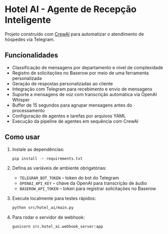 # Hotel AI - Agente de Recepção Inteligente

Projeto construído com [CrewAI](https://github.com/joaomdmoura/crewai) para automatizar o atendimento de hóspedes via Telegram.

## Funcionalidades

- Classificação de mensagens por departamento e nível de complexidade
- Registro de solicitações no Baserow por meio de uma ferramenta personalizada
- Geração de respostas personalizadas ao cliente
- Integração com Telegram para recebimento e envio de mensagens
- Suporte a mensagens de voz com transcrição automática via OpenAI Whisper
- Buffer de 15&nbsp;segundos para agrupar mensagens antes do processamento
- Configuração de agentes e tarefas por arquivos YAML
- Execução da pipeline de agentes em sequência com CrewAI

## Como usar

1. Instale as dependências:

   ```bash
   pip install -r requirements.txt
   ```

2. Defina as variáveis de ambiente obrigatórias:

   - `TELEGRAM_BOT_TOKEN` – token do bot do Telegram
   - `OPENAI_API_KEY` – chave da OpenAI para transcrição de áudio
   - `BASEROW_API_TOKEN` – token para registrar solicitações no Baserow

3. Execute localmente para testes rápidos:

   ```bash
   python src/hotel_ai/main.py
   ```

4. Para rodar o servidor de webhook:

   ```bash
   gunicorn src.hotel_ai.webhook_server:app
   ```
